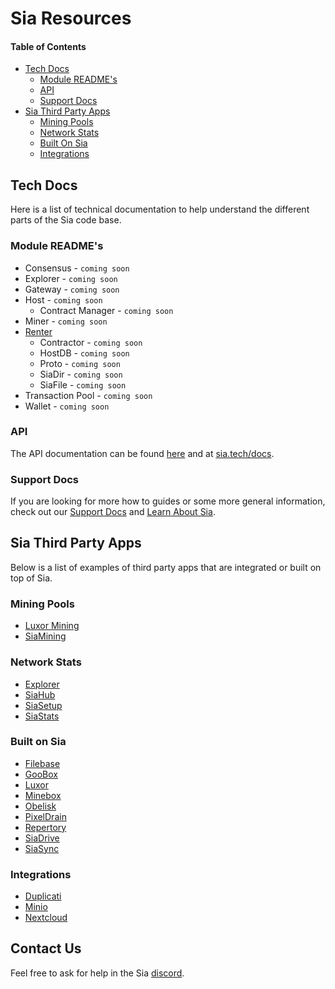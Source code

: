 # Sia Resources

#### Table of Contents
* [Tech Docs](#tech-docs)
    * [Module README's](#module-readme's)
    * [API](#api)
    * [Support Docs](#support-docs)
* [Sia Third Party Apps](#sia-third-party-apps)
    * [Mining Pools](#mining-pools)
    * [Network Stats](#network-stats)
    * [Built On Sia](#built-on-sia)
    * [Integrations](#integrations)

## Tech Docs
Here is a list of technical documentation to help understand the different parts of the Sia code base.

### Module README's
* Consensus - `coming soon`
* Explorer - `coming soon`
* Gateway - `coming soon`
* Host - `coming soon`
    * Contract Manager - `coming soon`
* Miner - `coming soon`
* [Renter](../modules/renter/README.md)
    * Contractor - `coming soon`
    * HostDB - `coming soon`
    * Proto - `coming soon`
    * SiaDir - `coming soon`
    * SiaFile - `coming soon`
* Transaction Pool - `coming soon`
* Wallet - `coming soon`

### API
The API documentation can be found [here](api/index.html.md) and at [sia.tech/docs](https://sia.tech/docs).

### Support Docs
If you are looking for more how to guides or some more general information, check out our [Support Docs](https://support.sia.tech) 
and [Learn About Sia](https://sia.tech/learn).

## Sia Third Party Apps
Below is a list of examples of third party apps that are integrated or built on top of Sia.

### Mining Pools
* [Luxor Mining](https://mining.luxor.tech/sia)
* [SiaMining](https://siamining.com/)

### Network Stats
* [Explorer](https://explore.sia.tech)
* [SiaHub](https://siahub.info)
* [SiaSetup](https://siasetup.info)
* [SiaStats](https://siastats.info)

### Built on Sia
* [Filebase](https://filebase.com)
* [GooBox](https://goobox.io)
* [Luxor](https://www.luxor.tech/)
* [Minebox](https://minebox.io)
* [Obelisk](https://obelisk.tech)
* [PixelDrain](https://sia.pixeldrain.com)
* [Repertory](https://bitbucket.org/blockstorage/repertory/src/master/)
* [SiaDrive](https://bitbucket.org/siaextensions/siadrive/src/master/)
* [SiaSync](https://github.com/tbenz9/siasync)

### Integrations
* [Duplicati](https://blog.sia.tech/introducing-full-computer-backup-with-sia-through-the-new-duplicati-integration-62dd17cbcfb7)
* [Minio](https://blog.sia.tech/introducing-s3-style-file-sharing-for-sia-through-the-new-minio-integration-bb880af2366a)
* [Nextcloud](https://blog.sia.tech/using-sia-as-a-storage-back-end-for-nextcloud-90eab037959d)

## Contact Us 
Feel free to ask for help in the Sia [discord][discord].

[discord]: https://discord.gg/sia
